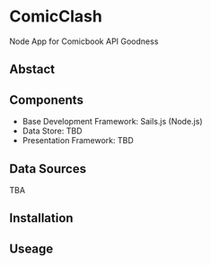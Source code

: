 # ComicClash
Node App for Comicbook API Goodness

## Abstact

## Components
 * Base Development Framework: Sails.js (Node.js)
 * Data Store: TBD
 * Presentation Framework: TBD

## Data Sources
TBA

## Installation

## Useage 
